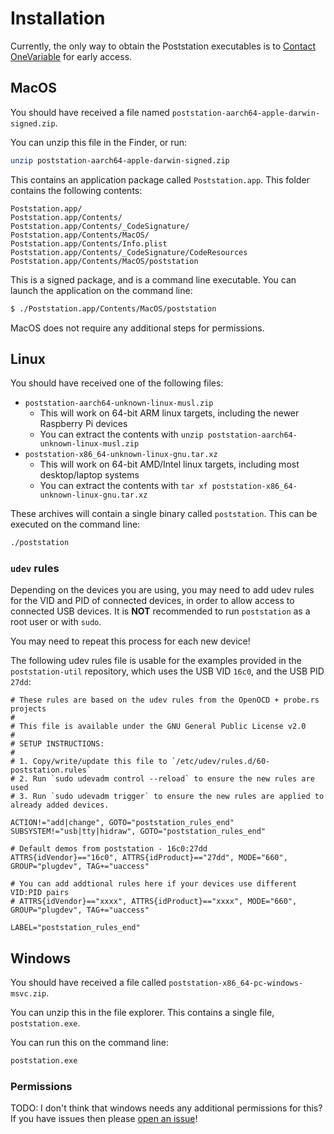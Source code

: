 # Installation

Currently, the only way to obtain the Poststation executables is to
[Contact OneVariable](mailto:contact@onevariable.com) for early access.

## MacOS

You should have received a file named `poststation-aarch64-apple-darwin-signed.zip`.

You can unzip this file in the Finder, or run:

```sh
unzip poststation-aarch64-apple-darwin-signed.zip
```

This contains an application package called `Poststation.app`. This folder contains
the following contents:

```
Poststation.app/
Poststation.app/Contents/
Poststation.app/Contents/_CodeSignature/
Poststation.app/Contents/MacOS/
Poststation.app/Contents/Info.plist
Poststation.app/Contents/_CodeSignature/CodeResources
Poststation.app/Contents/MacOS/poststation
```

This is a signed package, and is a command line executable. You can launch the application
on the command line:

```sh
$ ./Poststation.app/Contents/MacOS/poststation
```

MacOS does not require any additional steps for permissions.

## Linux

You should have received one of the following files:

* `poststation-aarch64-unknown-linux-musl.zip`
    * This will work on 64-bit ARM linux targets, including the newer Raspberry Pi devices
    * You can extract the contents with `unzip poststation-aarch64-unknown-linux-musl.zip`
* `poststation-x86_64-unknown-linux-gnu.tar.xz`
    * This will work on 64-bit AMD/Intel linux targets, including most desktop/laptop systems
    * You can extract the contents with `tar xf poststation-x86_64-unknown-linux-gnu.tar.xz`

These archives will contain a single binary called `poststation`. This can be executed
on the command line:

```sh
./poststation
```

### `udev` rules

Depending on the devices you are using, you may need to add udev rules for the VID and PID of
connected devices, in order to allow access to connected USB devices. It is **NOT** recommended
to run `poststation` as a root user or with `sudo`.

You may need to repeat this process for each new device!

The following udev rules file is usable for the examples provided in the `poststation-util`
repository, which uses the USB VID `16c0`, and the USB PID `27dd`:

```text
# These rules are based on the udev rules from the OpenOCD + probe.rs projects
#
# This file is available under the GNU General Public License v2.0
#
# SETUP INSTRUCTIONS:
#
# 1. Copy/write/update this file to `/etc/udev/rules.d/60-poststation.rules`
# 2. Run `sudo udevadm control --reload` to ensure the new rules are used
# 3. Run `sudo udevadm trigger` to ensure the new rules are applied to already added devices.

ACTION!="add|change", GOTO="poststation_rules_end"
SUBSYSTEM!="usb|tty|hidraw", GOTO="poststation_rules_end"

# Default demos from poststation - 16c0:27dd
ATTRS{idVendor}=="16c0", ATTRS{idProduct}=="27dd", MODE="660", GROUP="plugdev", TAG+="uaccess"

# You can add addtional rules here if your devices use different VID:PID pairs
# ATTRS{idVendor}=="xxxx", ATTRS{idProduct}=="xxxx", MODE="660", GROUP="plugdev", TAG+="uaccess"

LABEL="poststation_rules_end"
```

## Windows

You should have received a file called `poststation-x86_64-pc-windows-msvc.zip`.

You can unzip this in the file explorer. This contains a single file, `poststation.exe`.

You can run this on the command line:

```sh
poststation.exe
```

### Permissions

TODO: I don't think that windows needs any additional permissions for this? If you have issues
then please [open an issue](https://github.com/OneVariable/poststation-util/issues)!
